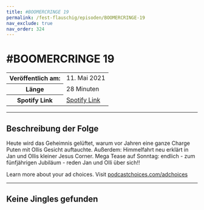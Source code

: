 ```yaml
---
title: #BOOMERCRINGE 19
permalink: /fest-flauschig/episoden/BOOMERCRINGE-19
nav_exclude: true
nav_order: 324
---
```


# #BOOMERCRINGE 19
<table class="resp-table dcf-table dcf-table-responsive dcf-table-bordered dcf-table-striped dcf-w-100%">
                    <tbody>
                        <tr>
                            <th scope="row">Veröffentlich am:</th>
                            <td data-label="Veröffentlich am:">11. Mai 2021</td>
                        </tr>
                        <tr>
                            <th scope="row">Länge </th>
                            <td data-label="Länge ">28 Minuten</td>
                        </tr><tr>
                                <th scope="row">Spotify Link</th>
                                <td data-label="Spotify Link"><a href="https://open.spotify.com/episode/5vfxZQoNhwQq7jfYZLTfAf">Spotify Link</a></td>
                            </tr></tbody>
                </table>

***

## Beschreibung der Folge

<div>
<p>Heute wird das Geheimnis gelüftet, warum vor Jahren eine ganze Charge Puten mit Ollis Gesicht auftauchte. Außerdem: Himmelfahrt neu erklärt in Jan und Ollis kleiner Jesus Corner. Mega Tease auf Sonntag: endlich - zum fünfjährigen Jubiläum - reden Jan und Olli über sich!!</p><p> </p><p>Learn more about your ad choices. Visit <a href="https://podcastchoices.com/adchoices">podcastchoices.com/adchoices</a></p>  
</div>

***

## Keine Jingles gefunden